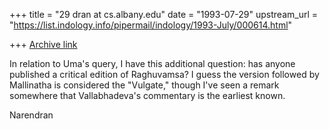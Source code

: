+++
title = "29 dran at cs.albany.edu"
date = "1993-07-29"
upstream_url = "https://list.indology.info/pipermail/indology/1993-July/000614.html"

+++
[Archive link](https://list.indology.info/pipermail/indology/1993-July/000614.html)


In relation to Uma's query, I have this additional question: has
anyone published a critical edition of Raghuvamsa? I guess the
version followed by Mallinatha is considered the "Vulgate,"
though I've seen a remark somewhere that Vallabhadeva's
commentary is the earliest known.

Narendran






